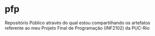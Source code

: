 # pfp
Repositório Público através do qual estou compartilhando os artefatos referente ao meu Projeto Final de Programação (INF2102) da PUC-Rio
